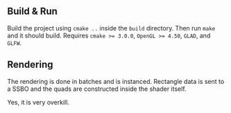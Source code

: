 ## Build & Run
Build the project using `cmake ..` inside the `build` directory. Then run `make` and it should build. Requires `cmake >= 3.0.0`, `OpenGL >= 4.50`, `GLAD`, and `GLFW`.

## Rendering
The rendering is done in batches and is instanced. Rectangle data is sent to a SSBO and the quads are constructed inside the shader itself.

Yes, it is very overkill.
